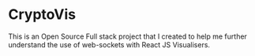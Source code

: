 # CryptoVis
This is an Open Source Full stack project that I created to help me further understand the use of web-sockets with React JS Visualisers.
